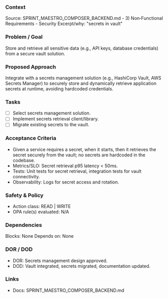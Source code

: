### Context
Source: SPRINT_MAESTRO_COMPOSER_BACKEND.md - 3) Non‑Functional Requirements - Security
Excerpt/why: "secrets in vault"

### Problem / Goal
Store and retrieve all sensitive data (e.g., API keys, database credentials) from a secure vault solution.

### Proposed Approach
Integrate with a secrets management solution (e.g., HashiCorp Vault, AWS Secrets Manager) to securely store and dynamically retrieve application secrets at runtime, avoiding hardcoded credentials.

### Tasks
- [ ] Select secrets management solution.
- [ ] Implement secrets retrieval client/library.
- [ ] Migrate existing secrets to the vault.

### Acceptance Criteria
- Given a service requires a secret, when it starts, then it retrieves the secret securely from the vault; no secrets are hardcoded in the codebase.
- Metrics/SLO: Secret retrieval p95 latency < 50ms.
- Tests: Unit tests for secret retrieval, integration tests for vault connectivity.
- Observability: Logs for secret access and rotation.

### Safety & Policy
- Action class: READ | WRITE
- OPA rule(s) evaluated: N/A

### Dependencies
Blocks: None
Depends on: None

### DOR / DOD
- DOR: Secrets management design approved.
- DOD: Vault integrated, secrets migrated, documentation updated.

### Links
- Docs: SPRINT_MAESTRO_COMPOSER_BACKEND.md
